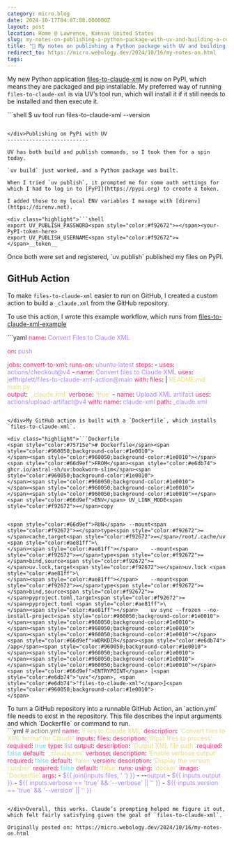 ```yaml
---
category: micro.blog
date: 2024-10-17T04:07:08.000000Z
layout: post
location: Home @ Lawrence, Kansas United States
slug: my-notes-on-publishing-a-python-package-with-uv-and-building-a-custom-github-action-for-files-to-claude-xml
title: "📓 My notes on publishing a Python package with UV and building a custom GitHub Action for files-to-claude-xml"
redirect_to: https://micro.webology.dev/2024/10/16/my-notes-on.html
tags:
---
```


My new Python application [files-to-claude-xml](https://pypi.org/project/files-to-claude-xml/) is now on PyPI, which means they are packaged and pip installable. My preferred way of running `files-to-claude-xml` is via UV’s tool run, which will install it if it still needs to be installed and then execute it.

<div class="highlight">```shell
$ uv tool run files-to-claude-xml --version

```

</div>Publishing on PyPi with UV
--------------------------

UV has both build and publish commands, so I took them for a spin today.

`uv build` just worked, and a Python package was built.

When I tried `uv publish`, it prompted me for some auth settings for which I had to log in to [PyPI](https://pypi.org) to create a token.

I added those to my local ENV variables I manage with [direnv](https://direnv.net).

<div class="highlight">```shell
export UV_PUBLISH_PASSWORD<span style="color:#f92672">=</span><your-PyPI-token-here>
export UV_PUBLISH_USERNAME<span style="color:#f92672">=</span>__token__

```

</div>Once both were set and registered, `uv publish` published my files on PyPI.

GitHub Action
-------------

To make `files-to-claude-xml` easier to run on GitHub, I created a custom action to build a `_claude.xml` from the GitHub repository.

To use this action, I wrote this example workflow, which runs from [files-to-claude-xml-example](https://github.com/jefftriplett/files-to-claude-xml-example)

<div class="highlight">```yaml
<span style="color:#f92672">name</span>: <span style="color:#ae81ff">Convert Files to Claude XML</span>


<span style="color:#f92672">on</span>:
  <span style="color:#ae81ff">push</span>


<span style="color:#f92672">jobs</span>:
  <span style="color:#f92672">convert-to-xml</span>:
    <span style="color:#f92672">runs-on</span>: <span style="color:#ae81ff">ubuntu-latest</span>
    <span style="color:#f92672">steps</span>:
    - <span style="color:#f92672">uses</span>: <span style="color:#ae81ff">actions/checkout@v4</span>
    - <span style="color:#f92672">name</span>: <span style="color:#ae81ff">Convert files to Claude XML</span>
      <span style="color:#f92672">uses</span>: <span style="color:#ae81ff">jefftriplett/files-to-claude-xml-action@main</span>
      <span style="color:#f92672">with</span>:
        <span style="color:#f92672">files</span>: |<span style="color:#e6db74">
</span><span style="color:#e6db74">          README.md
</span><span style="color:#e6db74">          main.py</span>  
        <span style="color:#f92672">output</span>: <span style="color:#e6db74">'_claude.xml'</span>
        <span style="color:#f92672">verbose</span>: <span style="color:#e6db74">'true'</span>
    - <span style="color:#f92672">name</span>: <span style="color:#ae81ff">Upload XML artifact</span>
      <span style="color:#f92672">uses</span>: <span style="color:#ae81ff">actions/upload-artifact@v4</span>
      <span style="color:#f92672">with</span>:
        <span style="color:#f92672">name</span>: <span style="color:#ae81ff">claude-xml</span>
        <span style="color:#f92672">path</span>: <span style="color:#ae81ff">_claude.xml</span>

```

</div>My GitHub action is built with a `Dockerfile`, which installs `files-to-claude-xml`.

<div class="highlight">```Dockerfile
<span style="color:#75715e"># Dockerfile</span><span style="color:#960050;background-color:#1e0010">
</span><span style="color:#960050;background-color:#1e0010"></span><span style="color:#66d9ef">FROM</span><span style="color:#e6db74"> ghcr.io/astral-sh/uv:bookworm-slim</span><span style="color:#960050;background-color:#1e0010">
</span><span style="color:#960050;background-color:#1e0010">
</span><span style="color:#960050;background-color:#1e0010">
</span><span style="color:#960050;background-color:#1e0010"></span><span style="color:#66d9ef">ENV</span> UV_LINK_MODE<span style="color:#f92672">=</span>copy


<span style="color:#66d9ef">RUN</span> --mount<span style="color:#f92672">=</span>type<span style="color:#f92672">=</span>cache,target<span style="color:#f92672">=</span>/root/.cache/uv <span style="color:#ae81ff">\
</span><span style="color:#ae81ff"></span>    --mount<span style="color:#f92672">=</span>type<span style="color:#f92672">=</span>bind,source<span style="color:#f92672">=</span>uv.lock,target<span style="color:#f92672">=</span>uv.lock <span style="color:#ae81ff">\
</span><span style="color:#ae81ff"></span>    --mount<span style="color:#f92672">=</span>type<span style="color:#f92672">=</span>bind,source<span style="color:#f92672">=</span>pyproject.toml,target<span style="color:#f92672">=</span>pyproject.toml <span style="color:#ae81ff">\
</span><span style="color:#ae81ff"></span>    uv sync --frozen --no-install-project<span style="color:#960050;background-color:#1e0010">
</span><span style="color:#960050;background-color:#1e0010">
</span><span style="color:#960050;background-color:#1e0010">
</span><span style="color:#960050;background-color:#1e0010"></span><span style="color:#66d9ef">WORKDIR</span><span style="color:#e6db74"> /app</span><span style="color:#960050;background-color:#1e0010">
</span><span style="color:#960050;background-color:#1e0010">
</span><span style="color:#960050;background-color:#1e0010">
</span><span style="color:#960050;background-color:#1e0010"></span><span style="color:#66d9ef">ENTRYPOINT</span> [<span style="color:#e6db74">"uvx"</span>, <span style="color:#e6db74">"files-to-claude-xml"</span>]<span style="color:#960050;background-color:#1e0010">
</span>
```

</div>To turn a GitHub repository into a runnable GitHub Action, an `action.yml` file needs to exist in the repository. This file describes the input arguments and which `Dockerfile` or command to run.

<div class="highlight">```yml
<span style="color:#75715e"># action.yml</span>
<span style="color:#f92672">name</span>: <span style="color:#e6db74">'Files to Claude XML'</span>
<span style="color:#f92672">description</span>: <span style="color:#e6db74">'Convert files to XML format for Claude'</span>
<span style="color:#f92672">inputs</span>:
  <span style="color:#f92672">files</span>:
    <span style="color:#f92672">description</span>: <span style="color:#e6db74">'Input files to process'</span>
    <span style="color:#f92672">required</span>: <span style="color:#66d9ef">true</span>
    <span style="color:#f92672">type</span>: <span style="color:#ae81ff">list</span>
  <span style="color:#f92672">output</span>:
    <span style="color:#f92672">description</span>: <span style="color:#e6db74">'Output XML file path'</span>
    <span style="color:#f92672">required</span>: <span style="color:#66d9ef">false</span>
    <span style="color:#f92672">default</span>: <span style="color:#e6db74">'_claude.xml'</span>
  <span style="color:#f92672">verbose</span>:
    <span style="color:#f92672">description</span>: <span style="color:#e6db74">'Enable verbose output'</span>
    <span style="color:#f92672">required</span>: <span style="color:#66d9ef">false</span>
    <span style="color:#f92672">default</span>: <span style="color:#e6db74">'false'</span>
  <span style="color:#f92672">version</span>:
    <span style="color:#f92672">description</span>: <span style="color:#e6db74">'Display the version number'</span>
    <span style="color:#f92672">required</span>: <span style="color:#66d9ef">false</span>
    <span style="color:#f92672">default</span>: <span style="color:#e6db74">'false'</span>
<span style="color:#f92672">runs</span>:
  <span style="color:#f92672">using</span>: <span style="color:#e6db74">'docker'</span>
  <span style="color:#f92672">image</span>: <span style="color:#e6db74">'Dockerfile'</span>
  <span style="color:#f92672">args</span>:
    - <span style="color:#ae81ff">${{ join(inputs.files, ' ') }}</span>
    - --<span style="color:#ae81ff">output</span>
    - <span style="color:#ae81ff">${{ inputs.output }}</span>
    - <span style="color:#ae81ff">${{ inputs.verbose == 'true' && '--verbose' || '' }}</span>
    - <span style="color:#ae81ff">${{ inputs.version == 'true' && '--version' || '' }}</span>

```

</div>Overall, this works. Claude’s prompting helped me figure it out, which felt fairly satisfying given the goal of `files-to-claude-xml`.

Originally posted on: https://micro.webology.dev/2024/10/16/my-notes-on.html
